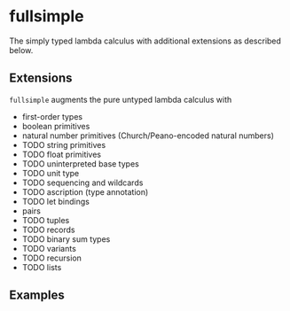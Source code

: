 # fullsimple

The simply typed lambda calculus with additional extensions as
described below.

## Extensions

`fullsimple` augments the pure untyped lambda calculus with

* first-order types
* boolean primitives
* natural number primitives (Church/Peano-encoded natural numbers)
* TODO string primitives
* TODO float primitives
* TODO uninterpreted base types
* TODO unit type
* TODO sequencing and wildcards
* TODO ascription (type annotation)
* TODO let bindings
* pairs
* TODO tuples
* TODO records
* TODO binary sum types
* TODO variants
* TODO recursion
* TODO lists

## Examples


